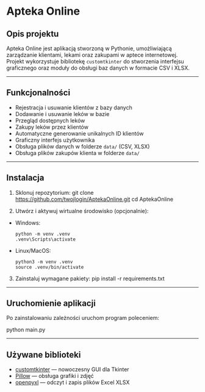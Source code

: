 # Apteka Online

## Opis projektu

Apteka Online jest aplikacją stworzoną w Pythonie, umożliwiającą zarządzanie klientami, lekami oraz zakupami w aptece internetowej.  
Projekt wykorzystuje bibliotekę `customtkinter` do stworzenia interfejsu graficznego oraz moduły do obsługi baz danych w formacie CSV i XLSX.

---
## Funkcjonalności

- Rejestracja i usuwanie klientów z bazy danych
- Dodawanie i usuwanie leków w bazie
- Przegląd dostępnych leków
- Zakupy leków przez klientów 
- Automatyczne generowanie unikalnych ID klientów
- Graficzny interfejs użytkownika 
- Obsługa plików danych w folderze `data/` (CSV, XLSX)
- Obsługa plików zakupów klienta w folderze `data/`

---

## Instalacja

1. Sklonuj repozytorium:
git clone https://github.com/twojlogin/AptekaOnline.git
cd AptekaOnline

2. Utwórz i aktywuj wirtualne środowisko (opcjonalnie):
- Windows:
  ```
  python -m venv .venv
  .venv\Scripts\activate
  ```
- Linux/MacOS:
  ```
  python3 -m venv .venv
  source .venv/bin/activate
  ```

3. Zainstaluj wymagane pakiety:
pip install -r requirements.txt

---

## Uruchomienie aplikacji

Po zainstalowaniu zależności uruchom program poleceniem:

python main.py

---

## Używane biblioteki

- [customtkinter](https://github.com/TomSchimansky/CustomTkinter) — nowoczesny GUI dla Tkinter  
- [Pillow](https://python-pillow.org/) — obsługa grafiki i zdjęć  
- [openpyxl](https://openpyxl.readthedocs.io/) — odczyt i zapis plików Excel XLSX  
